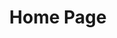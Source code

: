 ---
layout: index.njk
stylesheet: index.css
title: Home Page
website_title: Speech & Debate
left_caption: ---newport high school
button: explore
right_caption: welcome to newport high school’s speech & debate website! find information about tournaments, judging, events, and more!
---